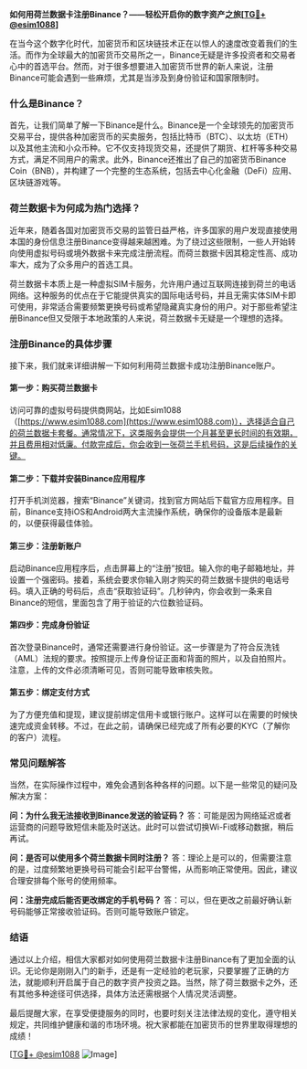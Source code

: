 **如何用荷兰数据卡注册Binance？——轻松开启你的数字资产之旅[[TG💪+ @esim1088](https://t.me/s/esim1088)]**

在当今这个数字化时代，加密货币和区块链技术正在以惊人的速度改变着我们的生活。而作为全球最大的加密货币交易所之一，Binance无疑是许多投资者和交易者心中的首选平台。然而，对于很多想要进入加密货币世界的新人来说，注册Binance可能会遇到一些麻烦，尤其是当涉及到身份验证和国家限制时。

### 什么是Binance？

首先，让我们简单了解一下Binance是什么。Binance是一个全球领先的加密货币交易平台，提供各种加密货币的买卖服务，包括比特币（BTC）、以太坊（ETH）以及其他主流和小众币种。它不仅支持现货交易，还提供了期货、杠杆等多种交易方式，满足不同用户的需求。此外，Binance还推出了自己的加密货币Binance Coin（BNB），并构建了一个完整的生态系统，包括去中心化金融（DeFi）应用、区块链游戏等。

### 荷兰数据卡为何成为热门选择？

近年来，随着各国对加密货币交易的监管日益严格，许多国家的用户发现直接使用本国的身份信息注册Binance变得越来越困难。为了绕过这些限制，一些人开始转向使用虚拟号码或境外数据卡来完成注册流程。而荷兰数据卡因其稳定性高、成功率大，成为了众多用户的首选工具。

荷兰数据卡本质上是一种虚拟SIM卡服务，允许用户通过互联网连接到荷兰的电话网络。这种服务的优点在于它能提供真实的国际电话号码，并且无需实体SIM卡即可使用，非常适合需要频繁更换号码或希望隐藏真实身份的用户。对于那些希望注册Binance但又受限于本地政策的人来说，荷兰数据卡无疑是一个理想的选择。

### 注册Binance的具体步骤

接下来，我们就来详细讲解一下如何利用荷兰数据卡成功注册Binance账户。

#### 第一步：购买荷兰数据卡

访问可靠的虚拟号码提供商网站，比如Esim1088（[https://www.esim1088.com](https://www.esim1088.com)），选择适合自己的荷兰数据卡套餐。通常情况下，这类服务会提供一个月甚至更长时间的有效期，并且费用相对低廉。付款完成后，你会收到一张荷兰手机号码，这是后续操作的关键。

#### 第二步：下载并安装Binance应用程序

打开手机浏览器，搜索“Binance”关键词，找到官方网站后下载官方应用程序。目前，Binance支持iOS和Android两大主流操作系统，确保你的设备版本是最新的，以便获得最佳体验。

#### 第三步：注册新账户

启动Binance应用程序后，点击屏幕上的“注册”按钮。输入你的电子邮箱地址，并设置一个强密码。接着，系统会要求你输入刚才购买的荷兰数据卡提供的电话号码。填入正确的号码后，点击“获取验证码”。几秒钟内，你会收到一条来自Binance的短信，里面包含了用于验证的六位数验证码。

#### 第四步：完成身份验证

首次登录Binance时，通常还需要进行身份验证。这一步骤是为了符合反洗钱（AML）法规的要求。按照提示上传身份证正面和背面的照片，以及自拍照片。注意，上传的文件必须清晰可见，否则可能导致审核失败。

#### 第五步：绑定支付方式

为了方便充值和提现，建议提前绑定信用卡或银行账户。这样可以在需要的时候快速完成资金转移。不过，在此之前，请确保已经完成了所有必要的KYC（了解你的客户）流程。

### 常见问题解答

当然，在实际操作过程中，难免会遇到各种各样的问题。以下是一些常见的疑问及解决方案：

**问：为什么我无法接收到Binance发送的验证码？**
答：可能是因为网络延迟或者运营商的问题导致短信未能及时送达。此时可以尝试切换Wi-Fi或移动数据，稍后再试。

**问：是否可以使用多个荷兰数据卡同时注册？**
答：理论上是可以的，但需要注意的是，过度频繁地更换号码可能会引起平台警惕，从而影响正常使用。因此，建议合理安排每个账号的使用频率。

**问：注册完成后能否更改绑定的手机号码？**
答：可以，但在更改之前最好确认新号码能够正常接收验证码。否则可能导致账户锁定。

### 结语

通过以上介绍，相信大家都对如何使用荷兰数据卡注册Binance有了更加全面的认识。无论你是刚刚入门的新手，还是有一定经验的老玩家，只要掌握了正确的方法，就能顺利开启属于自己的数字资产投资之路。当然，除了荷兰数据卡之外，还有其他多种途径可供选择，具体方法还需根据个人情况灵活调整。

最后提醒大家，在享受便捷服务的同时，也要时刻关注法律法规的变化，遵守相关规定，共同维护健康和谐的市场环境。祝大家都能在加密货币的世界里取得理想的成绩！

[[TG💪+ @esim1088](https://t.me/s/esim1088) ![Image](https://i.postimg.cc/4NQfJmqS/Snipaste-2025-05-13-00-14-12.png)]